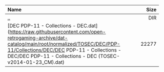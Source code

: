 |Name|Size|
|:---|---:|
|[..](../index.html)|DIR|
|[DEC PDP-11 - Collections - DEC.dat](https://raw.githubusercontent.com/open-retrogaming-archive/dat-catalog/main/root/normalized/TOSEC/DEC/PDP-11/Collections/DEC/DEC PDP-11 - Collections - DEC/DEC PDP-11 - Collections - DEC (TOSEC-v2014-01-23_CM).dat)|22277|
